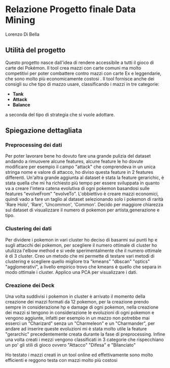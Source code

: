 # Relazione Progetto finale Data Mining
Lorenzo Di Bella 

## Utilità del progetto

Questo progetto nasce dall'idea di rendere accessibile a tutti il gioco di carte dei Pokémon. Il tool crea mazzi con carte comuni ma molto competitivi per poter combattere contro mazzi con carte Ex e leggendarie, che sono molto più economicamente costosi . Il tool fornisce anche dei consigli su che tipo di mazzo usare, classificando i mazzi in tre categorie:
- **Tank**
- **Attack**
- **Balance**

a seconda del tipo di strategia che si vuole adottare.

## Spiegazione dettagliata


### Preprocessing dei dati
Per poter lavorare bene ho dovuto fare una grande pulizia del dataset andando a rimuovere alcune features, alcune feature le ho dovute modificare per esempio il campo "attack" che comprendeva in un unica stringa nome e valore di attacco, ho diviso questa feature in 2 features differenti. 
Un'altra grande aggiunta al dataset è stata la feature gerarichic, è stata quella che mi ha richiesto più tempo per essere sviluppata in quanto va a creare l'intera catena evolutiva di ogni pokemon basandosi sulle features "evolveFrom" "evolveTo".
L'obbiettivo è creare mazzi economici, quindi vado a fare un taglio al dataset selezionando solo i pokemon di rarità 'Rare Holo', 'Rare', 'Uncommon', 'Common'.
Decido per maggiore chiarezza sul dataset di visualizzare il numero di pokemon per artista,generazione e tipo.

### Clustering dei dati

Per dividere i pokemon in vari cluster ho deciso di basarmi sui punti hp e sugli attacchi dei pokemon, per scegliere il numero ottimale di cluster ho utulizza l'elbow method e si vede sperimentalmente che il numero ottimale è di 3 cluster.
Creo un metodo che mi permette di testare vari metodi di clustering e scegliere quello migliore tra "kmeans" "dbscan" "optics" "agglomerativi", a livello empirico trovo che kmeans è quello che separa in modo ottimale i cluster.
Applico una PCA per visualizzare i dati.

### Creazione dei Deck

Una volta suddivisi i pokemon in cluster è arrivato il momento della creazione dei mazzi formati da 12 pokemon, per la creazione prendo sempre in considerazione hp e damage di ogni pokemon, nella creazione dei mazzi si tengono in considerazione le evoluzioni di ogni pokemon e vengono aggiunte, infatti per esempio in un mazzo non potrebbe mai esserci un "Charizard" senza un "Charmeleon" e un "Charmander", per andare ad inserire queste evoluzioni mi è stata molto utile la feature "gerarchic" precedentemente creata durante la fase di preprocessing.
Infine una volta creati i mezzi vengono classificati in 3 categorie che rispecchiano un po' gli stili di gioco ovvero "Attacco" "Difesa" e "Bilanciato"

Ho testato i mazzi creati in un tool online ed effettivamente sono molto efficienti e reggono testa con mazzi molto più costosi 


